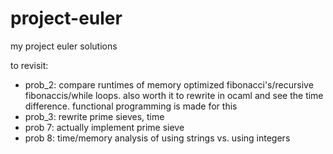 # project-euler
my project euler solutions 

to revisit: 
- prob_2: compare runtimes of memory optimized fibonacci's/recursive fibonaccis/while loops. also worth it to rewrite in ocaml and see the time difference. functional programming is made for this 
- prob_3: rewrite prime sieves, time 
- prob 7: actually implement prime sieve
- prob 8: time/memory analysis of using strings vs. using integers
